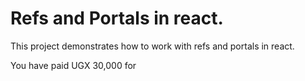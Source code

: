 # Refs and Portals in react.

This project demonstrates how to work with refs and portals in react.

You have paid UGX 30,000 for 